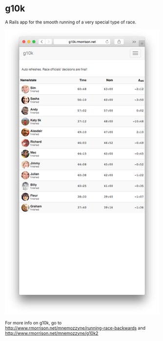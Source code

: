g10k
====

A Rails app for the smooth running of a very special type of race.

![screenshot](https://github.com/mozz100/g10k/blob/master/public/images/screenshot.png?raw=true)

For more info on g10k, go to http://www.rmorrison.net/mnemozzyne/running-race-backwards and http://www.rmorrison.net/mnemozzyne/g10k2
